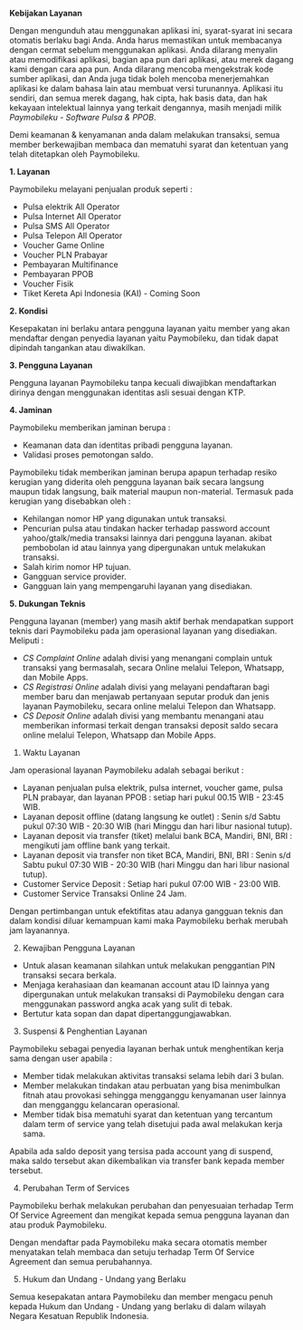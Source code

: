 **Kebijakan Layanan**

Dengan mengunduh atau menggunakan aplikasi ini, syarat-syarat ini secara otomatis berlaku bagi Anda. Anda harus memastikan untuk membacanya dengan cermat sebelum menggunakan aplikasi. Anda dilarang menyalin atau memodifikasi aplikasi, bagian apa pun dari aplikasi, atau merek dagang kami dengan cara apa pun. Anda dilarang mencoba mengekstrak kode sumber aplikasi, dan Anda juga tidak boleh mencoba menerjemahkan aplikasi ke dalam bahasa lain atau membuat versi turunannya. Aplikasi itu sendiri, dan semua merek dagang, hak cipta, hak basis data, dan hak kekayaan intelektual lainnya yang terkait dengannya, masih menjadi milik *Paymobileku - Software Pulsa & PPOB*.

Demi keamanan & kenyamanan anda dalam melakukan transaksi, semua member berkewajiban membaca dan
mematuhi syarat dan ketentuan yang telah ditetapkan oleh Paymobileku.

**1. Layanan**

Paymobileku melayani penjualan produk seperti :

*   Pulsa elektrik All Operator
*   Pulsa Internet All Operator
*   Pulsa SMS All Operator
*   Pulsa Telepon All Operator
*   Voucher Game Online
*   Voucher PLN Prabayar
*   Pembayaran Multifinance
*   Pembayaran PPOB
*   Voucher Fisik
*   Tiket Kereta Api Indonesia (KAI) - Coming Soon

**2. Kondisi**

Kesepakatan ini berlaku antara pengguna layanan yaitu member yang akan mendaftar dengan penyedia layanan yaitu Paymobileku, dan tidak dapat dipindah tangankan atau diwakilkan.

**3. Pengguna Layanan**

Pengguna layanan Paymobileku tanpa kecuali diwajibkan mendaftarkan dirinya dengan menggunakan identitas asli sesuai dengan KTP.

**4. Jaminan**

Paymobileku memberikan jaminan berupa :

*   Keamanan data dan identitas pribadi pengguna layanan.
*   Validasi proses pemotongan saldo.


Paymobileku tidak memberikan jaminan berupa apapun terhadap resiko kerugian yang diderita oleh pengguna layanan baik secara langsung maupun tidak langsung, baik material maupun non-material. Termasuk pada kerugian yang disebabkan oleh :

*   Kehilangan nomor HP yang digunakan untuk transaksi.
*   Pencurian pulsa atau tindakan hacker terhadap password account yahoo/gtalk/media transaksi lainnya dari pengguna layanan. akibat pembobolan id atau lainnya yang dipergunakan untuk melakukan transaksi.
*   Salah kirim nomor HP tujuan.
*   Gangguan service provider.
*   Gangguan lain yang mempengaruhi layanan yang disediakan.

**5. Dukungan Teknis**

Pengguna layanan (member) yang masih aktif berhak mendapatkan support teknis dari Paymobileku pada jam operasional layanan yang disediakan. Meliputi :

*   *CS Complaint Online* adalah divisi yang menangani complain untuk transaksi yang bermasalah, secara Online melalui Telepon, Whatsapp, dan Mobile Apps.
*   *CS Registrasi Online* adalah divisi yang melayani pendaftaran bagi member baru dan menjawab pertanyaan seputar produk dan jenis layanan Paymobileku, secara online melalui Telepon dan Whatsapp.
*   *CS Deposit Online* adalah divisi yang membantu menangani atau memberikan informasi terkait dengan transaksi deposit saldo secara online melalui Telepon, Whatsapp dan Mobile Apps.


  1. Waktu Layanan

Jam operasional layanan Paymobileku adalah sebagai berikut :

*   Layanan penjualan pulsa elektrik, pulsa internet, voucher game, pulsa PLN prabayar, dan layanan PPOB : setiap hari pukul 00.15 WIB - 23:45 WIB.
*   Layanan deposit offline (datang langsung ke outlet) : Senin s/d Sabtu pukul 07:30 WIB - 20:30 WIB (hari Minggu dan hari libur nasional tutup).
*   Layanan deposit via transfer (tiket) melalui bank BCA, Mandiri, BNI, BRI : mengikuti jam offline bank yang terkait.
*   Layanan deposit via transfer non tiket BCA, Mandiri, BNI, BRI : Senin s/d Sabtu pukul 07:30 WIB - 20:30 WIB (hari Minggu dan hari libur nasional tutup).
*   Customer Service Deposit : Setiap hari pukul 07:00 WIB - 23:00 WIB.
*   Customer Service Transaksi Online 24 Jam.

Dengan pertimbangan untuk efektifitas atau adanya gangguan teknis dan dalam kondisi diluar kemampuan kami maka Paymobileku berhak merubah jam layanannya.


  2. Kewajiban Pengguna Layanan

*   Untuk alasan keamanan silahkan untuk melakukan penggantian PIN transaksi secara berkala.
*   Menjaga kerahasiaan dan keamanan account atau ID lainnya yang dipergunakan untuk melakukan transaksi di Paymobileku dengan cara menggunakan password angka acak yang sulit di tebak.
*   Bertutur kata sopan dan dapat dipertanggungjawabkan.


  3. Suspensi & Penghentian Layanan

Paymobileku sebagai penyedia layanan berhak untuk menghentikan kerja sama dengan user apabila :

*   Member tidak melakukan aktivitas transaksi selama lebih dari 3 bulan.
*   Member melakukan tindakan atau perbuatan yang bisa menimbulkan fitnah atau provokasi sehingga mengganggu kenyamanan user lainnya dan mengganggu kelancaran operasional.
*   Member tidak bisa mematuhi syarat dan ketentuan yang tercantum dalam term of service yang telah disetujui pada awal melakukan kerja sama.

Apabila ada saldo deposit yang tersisa pada account yang di suspend, maka saldo tersebut akan dikembalikan via transfer bank kepada member tersebut.


  4. Perubahan Term of Services

Paymobileku berhak melakukan perubahan dan penyesuaian terhadap Term Of Service Agreement dan mengikat kepada semua pengguna layanan dan atau produk Paymobileku.

Dengan mendaftar pada Paymobileku maka secara otomatis member menyatakan telah membaca dan setuju terhadap Term Of Service Agreement dan semua perubahannya.

  5. Hukum dan Undang - Undang yang Berlaku

Semua kesepakatan antara Paymobileku dan member mengacu penuh kepada Hukum dan Undang - Undang yang berlaku di dalam wilayah Negara Kesatuan Republik Indonesia.
